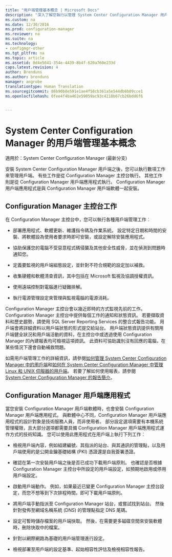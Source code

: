 ```yaml
---
title: "用戶端管理基本概念 | Microsoft Docs"
description: "深入了解您執行以管理 System Center Configuration Manager 用戶端的工作。"
ms.custom: na
ms.date: 12/30/2016
ms.prod: configuration-manager
ms.reviewer: na
ms.suite: na
ms.technology:
- configmgr-other
ms.tgt_pltfrm: na
ms.topic: article
ms.assetid: 8d4e5641-354e-4439-8b4f-620a760e233d
caps.latest.revision: 4
author: Brenduns
ms.author: brenduns
manager: angrobe
translationtype: Human Translation
ms.sourcegitcommit: 86b90b8e591e1ae4f58cb361a5e544db6b09cce1
ms.openlocfilehash: 0fee4f4ba462e59859ac93c4218b67cb26bdd6f6


---
```

# <a name="fundamentals-of-client-management-tasks-for-system-center-configuration-manager"></a>System Center Configuration Manager 的用戶端管理基本概念

適用於：System Center Configuration Manager (最新分支)

安裝 System Center Configuration Manager 用戶端之後，您可以執行數項工作來管理用戶端。  有些工作是從 Configuration Manager 主控台執行。 其他工作則是從 Configuration Manager 用戶端應用程式執行。 Configuration Manager 用戶端應用程式是與 Configuration Manager 用戶端軟體一起安裝。

## <a name="configuration-manager-console-tasks"></a>Configuration Manager 主控台工作
 在 Configuration Manager 主控台中，您可以執行各種用戶端管理工作︰  

-   部署應用程式、軟體更新、維護指令碼及作業系統。 設定特定日期和時間的安裝、將軟體設為使用者要求時即可安裝，或設定解除安裝應用程式。  

-   協助保護您的電腦不受惡意程式碼侵襲及其他安全性威脅，並在偵測到問題時通知您。  

-   定義要監視的用戶端組態設定，並針對不符合規範的設定加以補救。  

-   收集硬體和軟體清查資訊，其中包括在 Microsoft 監視及協調授權資訊。  

-   使用遠端控制對電腦進行疑難排解。  

-   執行電源管理設定來管理與監視電腦的電源消耗。  

Configuration Manager 主控台會以幾近即時的方式監視先前的工作。 Configuration Manager 主控台中提供每個工作的通知和狀態資訊。 若要擷取資料和歷史趨勢，請使用 SQL Server Reporting Services 的整合式報告功能。 用戶端會將詳細資料以用戶端狀態的形式提交給站台。  用戶端狀態資訊提供有關用戶端健全狀況和用戶端活動的資料，在主控台中或透過使用 Configuration Manager 的內建報表均可檢視這項資訊。 此資料可協助識別沒有回應的電腦，在某些情況下還會自動補救問題。  

 如需用戶端管理工作的詳細資訊，請參閱[如何管理 System Center Configuration Manager 中的用戶端](../../core/clients/manage/manage-clients.md)和[如何在 System Center Configuration Manager 中管理 Linux 和 UNIX 伺服器的用戶端](../../core/clients/manage/manage-clients-for-linux-and-unix-servers.md)。 若要了解如何使用報表，請參閱   
            [System Center Configuration Manager 的報告簡介](../../core/servers/manage/introduction-to-reporting.md)。  

## <a name="configuration-manager-client-application"></a>Configuration Manager 用戶端應用程式  
 當您安裝 Configuration Manager 用戶端軟體時，也會安裝 Configuration Manager 用戶端應用程式。 與軟體中心不同，Configuration Manager 用戶端應用程式的設計對象是技術服務人員，而非使用者。 部分設定選項需要有本機系統管理權限，且大部分選項都需要具備 Configuration Manager 用戶端應用程式運作方式的技術知識。 您可以使用此應用程式在用戶端上執行下列工作︰  

-   檢視用戶端內容，例如組建編號、其指派的站台、與其通訊的管理點，以及用戶端使用的是公開金鑰基礎結構 (PKI) 憑證還是自我簽署憑證。  

-   確認在第一次安裝用戶端之後是否已成功下載用戶端原則。 也確認是否根據 Configuration Manager 主控台中所設定的用戶端設定，如預期地啟用或停用用戶端設定。  

-   啟動用戶端動作。 例如，如果最近已變更 Configuration Manager 主控台設定，而您不想等到下次排程時間，即可下載用戶端原則。  

-   將用戶端手動指派至 Configuration Manager 站台，或嘗試找到站台。 然後針對發佈至網域名稱系統 (DNS) 的管理點指定 DNS 尾碼。  

-   設定可暫時儲存檔案的用戶端快取。 然後，在需要更多磁碟空間來安裝軟體時，刪除快取中的檔案。  

-   針對以網際網路為基礎的用戶端管理進行設定。  

-   檢視部署至用戶端的設定基準、起始相容性評估及檢視相容性報告。  



<!--HONumber=Dec16_HO5-->


